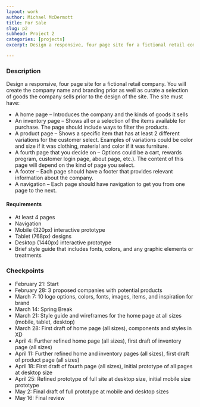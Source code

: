 ```yaml
---
layout: work
author: Michael McDermott
title: For Sale
slug: p2
subhead: Project 2
categories: [projects]
excerpt: Design a responsive, four page site for a fictional retail company focusing on usability.

---
```


### Description
Design a responsive, four page site for a fictional retail company. You will create the company name and branding prior as well as curate a selection of goods the company sells prior to the design of the site. The site must have:
* A home page &ndash; Introduces the company and the kinds of goods it sells
* An inventory page &ndash; Shows all or a selection of the items available for purchase. The page should include ways to filter the products.
* A product page &ndash; Shows a specific item that has at least 2 different variations for the customer select. Examples of variations could be color and size if it was clothing, material and color if it was furniture.
* A fourth page that you decide on &ndash; Options could be a cart, rewards program, customer login page, about page, etc.). The content of this page will depend on the kind of page you select.
* A footer &ndash; Each page should have a footer that provides relevant information about the company.
* A navigation &ndash; Each page should have navigation to get you from one page to the next.

#### Requirements
* At least 4 pages
* Navigation
* Mobile (320px) interactive prototype
* Tablet (768px) designs
* Desktop (1440px) interactive prototype
* Brief style guide that includes fonts, colors, and any graphic elements or treatments

### Checkpoints
* February 21: Start
* February 28: 3 proposed companies with potential products
* March 7: 10 logo options, colors, fonts, images, items, and inspiration for brand
* March 14: Spring Break
* March 21: Style guide and wireframes for the home page at all sizes (mobile, tablet, desktop)
* March 28: First draft of home page (all sizes), components and styles in XD
* April 4: Further refined home page (all sizes), first draft of inventory page (all sizes)
* April 11: Further refined home and inventory pages (all sizes), first draft of product page (all sizes)
* April 18: First draft of fourth page (all sizes), initial prototype of all pages at desktop size
* April 25: Refined prototype of full site at desktop size, initial mobile size prototype
* May 2: Final draft of full prototype at mobile and desktop sizes
* May 16: Final review
